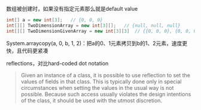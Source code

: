 数组被创建时，如果没有指定元素那么就是default value

```java
int[] a = new int[3];	// {0, 0, 0}
int[][] TwoDimensionArray = new int[3][];	// {null, null, null}
int[][] TwoDimensionGivenArray = new int[3][3]	// {{0, 0, 0}, {0, 0, 0}, {0, 0, 0}}
```

System.arraycopy(a, 0, b, 1, 2)：把a的0、1元素拷贝到b的1、2元素，速度更快，且代码更紧凑

reflections，对比hard-coded dot notation

> Given an instance of a class, it is possible to use reflection to set the values of fields in that class. This is typically done only in special circumstances when setting the values in the usual way is not possible. Because such access usually violates the design intentions of the class, it should be used with the utmost discretion.
